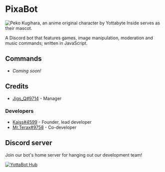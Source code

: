 # PixaBot

![Peko Kugihara, an anime original character by Yottabyte Inside serves as their mascot.](https://orig13.deviantart.net/ce10/f/2017/228/5/3/pixa_by_exjageroo-dbka7oa.png)

A Discord bot that features games, image manipulation, moderation and music commands; written in JavaScript.

## Commands
* *Coming soon!*

## Credits
* [Jigs_Q#9714](https://github.com/heri0nd3) - Manager

### Developers
* [Kaiss#4599](https://github.com/OfficialRain) - Founder, lead developer
* [Mr.Terax#9758](https://github.com/MrTeraxYT) - Co-developer

## Discord server
Join our bot's home server for hanging out our development team!

[![YottaBot Hub](https://discordapp.com/api/guilds/347282801021943810/widget.png?style=banner3)](https://discord.gg/mQ85U7m)
